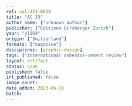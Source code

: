 ```yaml
---
ref: sol-321-0039
title: "AC 33"
author_name: ["unknown author"]
publisher: ["Editions Girsberger Zurich"]
year: "y1964"
origin: ["Switzerland"]
formats: ["magazine"]
disciplines: [graphic-design]
tags: ["International asbestos-cement review"]
layout: artifact
status: scan
published: false
int_published: false
image_count:
date_added: 2023-06-16
batch:
---
```

